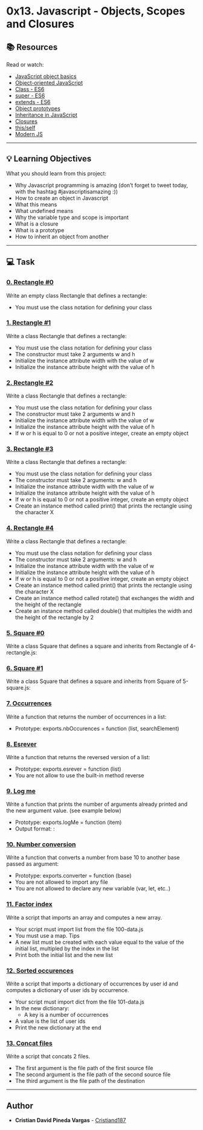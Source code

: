 # 0x13. Javascript - Objects, Scopes and Closures

## :books: Resources
Read or watch:
* [JavaScript object basics](https://intranet.hbtn.io/rltoken/OJ4pU6uHwfCrAclbZsk_Hg)
* [Object-oriented JavaScript](https://intranet.hbtn.io/rltoken/Uqv-UMsBUpHWQZXBf5fn0g)
* [Class - ES6](https://intranet.hbtn.io/rltoken/zMWxOmGWEsOCldCKeDswCA)
* [super - ES6](https://intranet.hbtn.io/rltoken/DTMKogwFYEgUnpLrNvTcfQ)
* [extends - ES6](https://intranet.hbtn.io/rltoken/fh2JHfNNa-HLnmfSdOo9TA)
* [Object prototypes](https://intranet.hbtn.io/rltoken/lrlwnQMM82RimJJcfLao5w)
* [Inheritance in JavaScript](https://intranet.hbtn.io/rltoken/LDpXxzBrdmmXAHoNrWwLxg)
* [Closures](https://intranet.hbtn.io/rltoken/qDa7F8060Jlhe3DZZitY4A)
* [this/self](https://intranet.hbtn.io/rltoken/ockP7FQKKmTRvfeAHw-XSw)
* [Modern JS](https://intranet.hbtn.io/rltoken/22mdHf9KeFhRQrLP-e1hPw)

---
## :bulb: Learning Objectives
What you should learn from this project:

* Why Javascript programming is amazing (don’t forget to tweet today, with the hashtag #javascriptisamazing :))
* How to create an object in Javascript
* What this means
* What undefined means 
* Why the variable type and scope is important
* What is a closure
* What is a prototype
* How to inherit an object from another

---
## :computer: Task

### [0. Rectangle #0](./0-rectangle.js)
Write an empty class Rectangle that defines a rectangle:
 * You must use the class notation for defining your class 


### [1. Rectangle #1](./1-rectangle.js)
Write a class Rectangle that defines a rectangle:
 * You must use the class notation for defining your class
 * The constructor must take 2 arguments w and h
 * Initialize the instance attribute width with the value of w 
 * Initialize the instance attribute height with the value of h 


### [2. Rectangle #2](./2-rectangle.js)
Write a class Rectangle that defines a rectangle:
 * You must use the class notation for defining your class
 * The constructor must take 2 arguments w and h
 * Initialize the instance attribute width with the value of w 
 * Initialize the instance attribute height with the value of h 
 * If w or h is equal to 0 or not a positive integer, create an empty object


### [3. Rectangle #3](./3-rectangle.js)
Write a class Rectangle that defines a rectangle:
 * You must use the class notation for defining your class
 * The constructor must take 2 arguments: w and h
 * Initialize the instance attribute width with the value of w 
 * Initialize the instance attribute height with the value of h 
 * If w or h is equal to 0 or not a positive integer, create an empty object
 * Create an instance method called print() that prints the rectangle using the character X


### [4. Rectangle #4](./4-rectangle.js)
Write a class Rectangle that defines a rectangle:
 * You must use the class notation for defining your class
 * The constructor must take 2 arguments: w and h
 * Initialize the instance attribute width with the value of w 
 * Initialize the instance attribute height with the value of h 
 * If w or h is equal to 0 or not a positive integer, create an empty object
 * Create an instance method called print() that prints the rectangle using the character X
 * Create an instance method called rotate() that exchanges the width and the height of the rectangle
 * Create an instance method called double() that multiples the width and the height of the rectangle by 2


### [5. Square #0](./5-square.js)
Write a class Square that defines a square and inherits from Rectangle of 4-rectangle.js:


### [6. Square #1](./6-square.js)
Write a class Square that defines a square and inherits from Square of 5-square.js:


### [7. Occurrences](./7-occurrences.js)
Write a function that returns the number of occurrences in a list:
 * Prototype: exports.nbOccurences = function (list, searchElement)


### [8. Esrever](./8-esrever.js)
Write a function that returns the reversed version of a list:
 * Prototype: exports.esrever = function (list)
 * You are not allow to use the built-in method reverse


### [9. Log me](./9-logme.js)
Write a function that prints the number of arguments already printed and the new argument value. (see example below)
 * Prototype: exports.logMe = function (item)
 * Output format: <number arguments already printed>: <current argument value>


### [10. Number conversion](./10-converter.js)
Write a function that converts a number from base 10 to another base passed as argument:
 * Prototype: exports.converter = function (base)
 * You are not allowed to import any file
 * You are not allowed to declare any new variable (var, let, etc..)


### [11. Factor index](./100-map.js)
Write a script that imports an array and computes a new array.
 * Your script must import list from the file 100-data.js
 * You must use a map. Tips
 * A new list must be created with each value equal to the value of the initial list, multipled by the index in the list
 * Print both the initial list and the new list


### [12. Sorted occurences](./101-sorted.js)
Write a script that imports a dictionary of occurrences by user id and computes a dictionary of user ids by occurrence.
 * Your script must import dict from the file 101-data.js
 * In the new dictionary:
	 * A key is a number of occurrences
 * A value is the list of user ids
 * Print the new dictionary at the end


### [13. Concat files](./102-concat.js)
Write a script that concats 2 files.
 * The first argument is the file path of the first source file
 * The second argument is the file path of the second source file
 * The third argument is the file path of the destination

---

## Author
* **Cristian David Pineda Vargas** - [Cristiand187](https://github.com/Cristiand187)